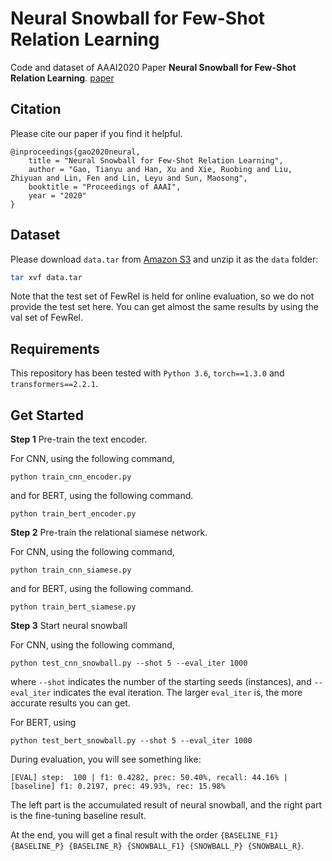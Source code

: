 # Neural Snowball for Few-Shot Relation Learning

Code and dataset of AAAI2020 Paper **Neural Snowball for Few-Shot Relation Learning**. [paper](https://arxiv.org/pdf/1908.11007.pdf)

## Citation

Please cite our paper if you find it helpful.

```
@inproceedings{gao2020neural,
    title = "Neural Snowball for Few-Shot Relation Learning",
    author = "Gao, Tianyu and Han, Xu and Xie, Ruobing and Liu, Zhiyuan and Lin, Fen and Lin, Leyu and Sun, Maosong",
    booktitle = "Proceedings of AAAI",
    year = "2020"
}
```

## Dataset

Please download `data.tar` from [Amazon S3](https://thunlp.s3.cn-north-1.amazonaws.com.cn/neural_snowball/data.tar) and unzip it as the `data` folder:

```bash
tar xvf data.tar
```

Note that the test set of FewRel is held for online evaluation, so we do not provide the test set here. You can get almost the same results by using the val set of FewRel.

## Requirements

This repository has been tested with `Python 3.6`, `torch==1.3.0` and `transformers==2.2.1`.

## Get Started

**Step 1** Pre-train the text encoder.

For CNN, using the following command,
```
python train_cnn_encoder.py
```

and for BERT, using the following command.
```
python train_bert_encoder.py
```

**Step 2** Pre-train the relational siamese network.

For CNN, using the following command,
```
python train_cnn_siamese.py
```

and for BERT, using the following command.
```
python train_bert_siamese.py
```

**Step 3** Start neural snowball

For CNN, using the following command,
```
python test_cnn_snowball.py --shot 5 --eval_iter 1000
```

where `--shot` indicates the number of the starting seeds (instances), and `--eval_iter` indicates the eval iteration. The larger `eval_iter` is, the more accurate results you can get.

For BERT, using
```
python test_bert_snowball.py --shot 5 --eval_iter 1000
```

During evaluation, you will see something like:

```
[EVAL] step:  100 | f1: 0.4282, prec: 50.40%, recall: 44.16% | [baseline] f1: 0.2197, prec: 49.93%, rec: 15.98%
```

The left part is the accumulated result of neural snowball, and the right part is the fine-tuning baseline result.

At the end, you will get a final result with the order `{BASELINE_F1} {BASELINE_P} {BASELINE_R} {SNOWBALL_F1} {SNOWBALL_P} {SNOWBALL_R}`.
